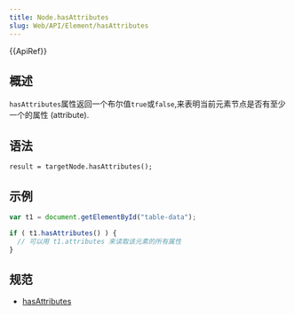 ```yaml
---
title: Node.hasAttributes
slug: Web/API/Element/hasAttributes
---
```


{{ApiRef}}

## 概述

`hasAttributes`属性返回一个布尔值`true`或`false`,来表明当前元素节点是否有至少一个的属性 (attribute).

## 语法

```
result = targetNode.hasAttributes();
```

## 示例

```js
var t1 = document.getElementById("table-data");

if ( t1.hasAttributes() ) {
  // 可以用 t1.attributes 来读取该元素的所有属性
}
```

## 规范

- [hasAttributes](http://www.w3.org/TR/2000/REC-DOM-Level-2-Core-20001113/core.html#ID-NodeHasAttrs)
